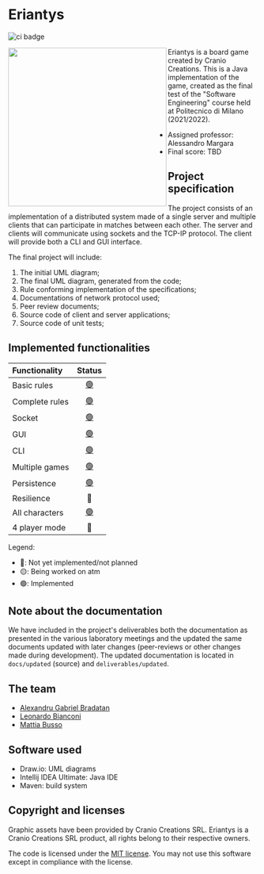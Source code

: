 # Eriantys

![ci badge](https://github.com/alexbradd/ingsw2022-AM36/actions/workflows/java-ci.yaml/badge.svg)

<img
  src="https://www.craniocreations.it/wp-content/uploads/2021/06/Eriantys_scatolaFrontombra-600x600.png"
  width="320px"
  height="320px"
  align="left" />

Eriantys is a board game created by Cranio Creations. This is a Java
implementation of the game, created as the final test of the "Software
Engineering" course held at Politecnico di Milano (2021/2022).

- Assigned professor: Alessandro Margara
- Final score: TBD

## Project specification

The project consists of an implementation of a distributed system made of a
single server and multiple clients that can participate in matches between each
other. The server and clients will communicate using sockets and the TCP-IP
protocol. The client will provide both a CLI and GUI interface.

The final project will include:

1. The initial UML diagram;
2. The final UML diagram, generated from the code;
3. Rule conforming implementation of the specifications;
4. Documentations of network protocol used;
5. Peer review documents;
6. Source code of client and server applications;
7. Source code of unit tests;

## Implemented functionalities

| Functionality  |                          Status                           |
|:---------------|:---------------------------------------------------------:|
| Basic rules    | [🟢](https://github.com/alexbradd/ingsw2022-AM36/pull/32) |
| Complete rules | [🟢](https://github.com/alexbradd/ingsw2022-AM36/pull/32) |
| Socket         | [🟢](https://github.com/alexbradd/ingsw2022-AM36/pull/45) |
| GUI            | [🟢](https://github.com/alexbradd/ingsw2022-AM36/pull/50) |
| CLI            | [🟢](https://github.com/alexbradd/ingsw2022-AM36/pull/46) |
| Multiple games | [🟢](https://github.com/alexbradd/ingsw2022-AM36/pull/45) |
| Persistence    | [🟢](https://github.com/alexbradd/ingsw2022-AM36/pull/53) |
| Resilience     |                            🔴                             |
| All characters | [🟢](https://github.com/alexbradd/ingsw2022-AM36/pull/33) |
| 4 player mode  |                            🔴                             |

Legend:

- 🔴: Not yet implemented/not planned
- 🟡: Being worked on atm
- 🟢: Implemented

## Note about the documentation

We have included in the project's deliverables both the documentation as
presented in the various laboratory meetings and the updated the same documents
updated with later changes (peer-reviews or other changes made during
development). The updated documentation is located in `docs/updated` (source)
and `deliverables/updated`.

## The team

- [Alexandru Gabriel Bradatan](https://github.com/alexbradd)
- [Leonardo Bianconi](https://github.com/leo-bianconi)
- [Mattia Busso](https://github.com/mattia-busso)

## Software used

- Draw.io: UML diagrams
- Intellij IDEA Ultimate: Java IDE
- Maven: build system

## Copyright and licenses

Graphic assets have been provided by Cranio Creations SRL. Eriantys is a
Cranio Creations SRL product, all rights belong to their respective owners.

The code is licensed under the [MIT license](https://github.com/alexbradd/ingsw2022-AM36/blob/main/LICENSE).
You may not use this software except in compliance with the license.
